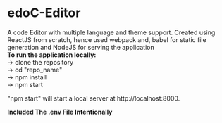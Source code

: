 # edoC-Editor
A code Editor with multiple language and theme support. Created using ReactJS from scratch, hence used webpack and, babel for static file generation and NodeJS for serving the application
<br>
**To run the application locally:**<br>
-> clone the repository <br>
-> cd "repo_name" <br>
-> npm install<br>
-> npm start<br>

"npm start" will start a local server at http://localhost:8000.<br>

**Included The .env File Intentionally**

